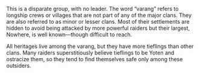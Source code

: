 This is a disparate group, with no leader. The word “varang” refers to longship crews or villages that are not part of any of the major clans. They are also referred to as minor or lesser clans. Most of their settlements are hidden to avoid being attacked by more powerful raiders but their largest, Nowhere, is well known—though difficult to reach.

All heritages live among the varang, but they have more tieflings than other clans. Many raiders superstitiously believe tieflings to be Yoten and ostracize them, so they tend to find themselves safe only among these outsiders.